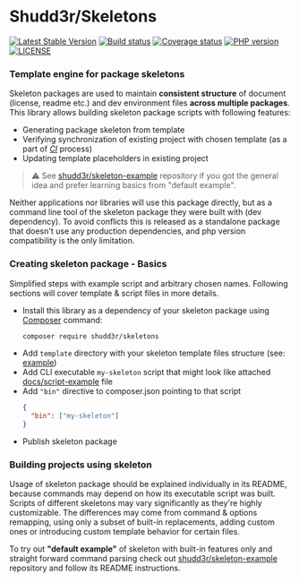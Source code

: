# Shudd3r/Skeletons
[![Latest Stable Version](https://poser.pugx.org/shudd3r/skeletons/version)](https://packagist.org/packages/shudd3r/skeletons)
[![Build status](https://github.com/shudd3r/skeletons/workflows/build/badge.svg)](https://github.com/shudd3r/skeletons/actions)
[![Coverage status](https://coveralls.io/repos/github/shudd3r/skeletons/badge.svg?branch=develop)](https://coveralls.io/github/shudd3r/skeletons?branch=develop)
[![PHP version](https://img.shields.io/packagist/php-v/shudd3r/skeletons.svg)](https://packagist.org/packages/shudd3r/skeletons)
[![LICENSE](https://img.shields.io/github/license/shudd3r/skeletons.svg?color=blue)](LICENSE)
### Template engine for package skeletons

Skeleton packages are used to maintain **consistent structure**
of document (license, readme etc.) and dev environment files
**across multiple packages**. This library allows building
skeleton package scripts with following features:
- Generating package skeleton from template
- Verifying synchronization of existing project with chosen
  template (as a part of [_CI_](https://en.wikipedia.org/wiki/Continuous_integration) process)
- Updating template placeholders in existing project

> :warning: See [shudd3r/skeleton-example](https://github.com/shudd3r/skeleton-example)
> repository if you got the general idea and prefer learning
> basics from "default example".

Neither applications nor libraries will use this package directly,
but as a command line tool of the skeleton package they were built
with (dev dependency). To avoid conflicts this is released as a
standalone package that doesn't use any production dependencies,
and php version compatibility is the only limitation.

### Creating skeleton package - Basics
Simplified steps with example script and arbitrary chosen names.
Following sections will cover template & script files in more details.
- Install this library as a dependency of your skeleton package
  using [Composer](https://getcomposer.org/) command:
  ``` bash
  composer require shudd3r/skeletons
  ```
- Add `template` directory with your skeleton template files structure (see: [example](tests/Fixtures/example-files/template))
- Add CLI executable `my-skeleton` script that might look like
  attached [docs/script-example](docs/script-example) file
- Add `"bin"` directive to composer.json pointing to that script
  ``` json
  {
    "bin": ["my-skeleton"]
  }
  ```
- Publish skeleton package

### Building projects using skeleton
Usage of skeleton package should be explained individually in
its README, because commands may depend on how its executable
script was built.
Scripts of different skeletons may vary significantly as
they're highly customizable. The differences may come from
command & options remapping, using only a subset of built-in
replacements, adding custom ones or introducing custom template
behavior for certain files.

To try out **"default example"** of skeleton with built-in features only
and straight forward command parsing check out [shudd3r/skeleton-example](https://github.com/shudd3r/skeleton-example)
repository and follow its README instructions.
